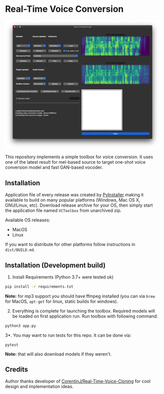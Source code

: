 # Real-Time Voice Conversion

![Toolbox View](img_dashboard.png)

This repository implements a simple toolbox for voice conversion. It uses one of the latest result for mel-based source to target one-shot voice conversion model and fast GAN-based vocoder.

## Installation 

Application file of every release was created by [PyInstaller](https://pypi.org/project/pyinstaller/) making it available to build on many popular platforms (Windows, Mac OS X, GNU/Linux, etc). Download release archive for your OS, then simply start the application file named `VCToolbox` from unarchived zip.

Available OS releases:

- MacOS
- Linux

If you want to distribute for other platforms follow instructions in `dist/BUILD.md`.

## Installation (Development build)

1. Install Requirements (Python 3.7+ were tested ok)

```bash
pip install -r requirements.txt
```

**Note:** for mp3 support you should have ffmpeg installed (you can via `brew` for MacOS, `apt-get` for linux, static builds for windows).

2. Everything is complete for launching the toolbox. Required models will be loaded on first application run. Run toolbox with following command:

```bash
python3 app.py
```

3*. You may want to run tests for this repo. It can be done via:

```
pytest
```

**Note:** that will also download models if they weren't.

## Credits

Author thanks developer of [CorentinJ/Real-Time-Voice-Cloning](github.com/CorentinJ/Real-Time-Voice-Cloning) for cool design and implementation ideas.
